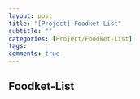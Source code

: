 ```yaml
---
layout: post
title: "[Project] Foodket-List"
subtitle: ""
categories: [Project/Foodket-List]
tags:
comments: true
---
```


## Foodket-List
